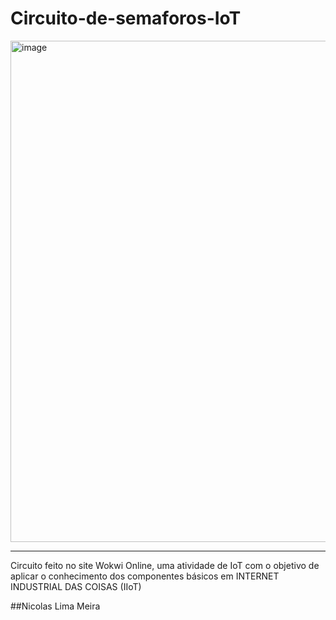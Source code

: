 ﻿# Circuito-de-semaforos-IoT
<img width="1891" height="802" alt="image" src="https://github.com/user-attachments/assets/e0777b80-4b56-4060-860c-159d7cc6149c" />

---

Circuito feito no site Wokwi Online, uma atividade de IoT com o objetivo de aplicar o conhecimento dos componentes básicos em INTERNET INDUSTRIAL DAS COISAS (IIoT)

##Nicolas Lima Meira
